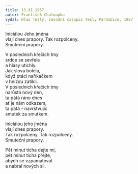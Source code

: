 ```yaml
---
title: 13.XI.1957
autor: František Chaloupka
vydal: Hlas Tesly, závodní časopis Tesly Pardubice, 1957
---
```


Iniciálou Jeho jména    
vlají dnes prapory. Tak rozpolceny.   
Smuteční prapory.

V posledních křečích tmy    
srdce se sevřela   
a hlasy utichly.  
Jak slova bolela,   
když ptáci naříkáčkem   
v hnízdu zatíkli.  
V posledních křečích tmy  
narůstá nový den,   
ta pátá ráno dnes   
ať je nám odkazem,  
ta pátá - navrstvujíc   
smutek za smutkem.

Iniciálou jeho jména   
vlají dnes prapory.   
Tak rozpolceny. Tak rozpolceny.   
Smuteční prapory.

Pět minut ticha dejte mi,   
pět minut ticha přejte,  
abych se vzpamatoval   
a nabral nových sil.